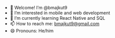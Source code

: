 - 👋 Welcome! I’m @bmajkut9
- 👀 I’m interested in mobile and web development
- 🌱 I’m currently learning React Native and SQL
- 📫 How to reach me: bmajkut9@gmail.com
- 😄 Pronouns: He/him

<!---
bmajkut9/bmajkut9 is a ✨ special ✨ repository because its `README.md` (this file) appears on your GitHub profile.
You can click the Preview link to take a look at your changes.
--->
